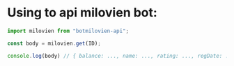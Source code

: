# Using to api milovien bot:

```js
import milovien from "botmilovien-api";

const body = milovien.get(ID);

console.log(body) // { balance: ..., name: ..., rating: ..., regDate: ... }
```

